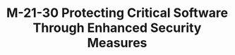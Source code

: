 ---
highlight: "false" 
title: "M-21-30 Protecting Critical Software Through Enhanced Security Measures"
description: "Provides instructions for the implementation of those fundamental measures required to secure the use of software falling within NIST’s definition of critical software and directs executive departments and agencies to implement those measures in phases."
url-link: "https://www.whitehouse.gov/wp-content/uploads/2021/08/M-21-30.pdf"
type: "PDF"
gov-only: "false"
is-external: "true"
publication-date: "August 01, 2021"
reading-time: "8"
resource-type: "guidance"
filter: "p-filter"
audience: "security-compliance"
branded-offerings: "acquisition-policy-it-category"
---